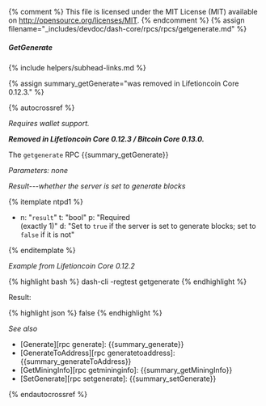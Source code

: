 {% comment %}
This file is licensed under the MIT License (MIT) available on
http://opensource.org/licenses/MIT.
{% endcomment %}
{% assign filename="_includes/devdoc/dash-core/rpcs/rpcs/getgenerate.md" %}

##### GetGenerate
{% include helpers/subhead-links.md %}

<!-- __ -->

{% assign summary_getGenerate="was removed in Lifetioncoin Core 0.12.3." %}

{% autocrossref %}

*Requires wallet support.*

**_Removed in Lifetioncoin Core 0.12.3 / Bitcoin Core 0.13.0._**

The `getgenerate` RPC {{summary_getGenerate}}

*Parameters: none*

*Result---whether the server is set to generate blocks*

{% itemplate ntpd1 %}
- n: "`result`"
  t: "bool"
  p: "Required<br>(exactly 1)"
  d: "Set to `true` if the server is set to generate blocks; set to `false` if it is not"

{% enditemplate %}

*Example from Lifetioncoin Core 0.12.2*

{% highlight bash %}
dash-cli -regtest getgenerate
{% endhighlight %}

Result:

{% highlight json %}
false
{% endhighlight %}

*See also*

* [Generate][rpc generate]: {{summary_generate}}
* [GenerateToAddress][rpc generatetoaddress]: {{summary_generateToAddress}}
* [GetMiningInfo][rpc getmininginfo]: {{summary_getMiningInfo}}
* [SetGenerate][rpc setgenerate]: {{summary_setGenerate}}

{% endautocrossref %}
